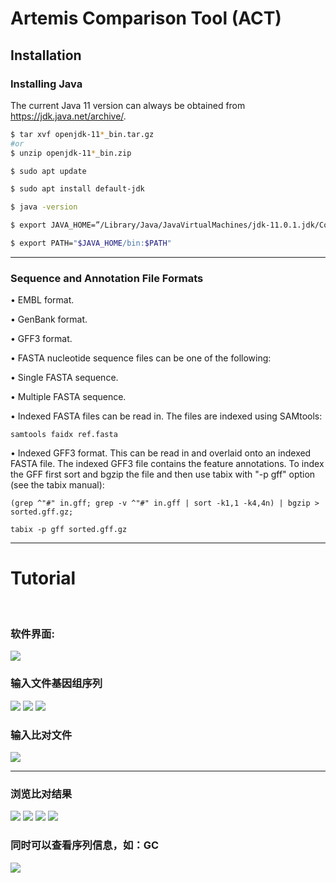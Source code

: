 # Artemis Comparison Tool (ACT)

## Installation 

### Installing Java
The current Java 11 version can always be obtained from https://jdk.java.net/archive/. 

```sh
$ tar xvf openjdk-11*_bin.tar.gz
#or
$ unzip openjdk-11*_bin.zip

$ sudo apt update

$ sudo apt install default-jdk

$ java -version

$ export JAVA_HOME=”/Library/Java/JavaVirtualMachines/jdk-11.0.1.jdk/Contents/Home”

$ export PATH="$JAVA_HOME/bin:$PATH"
```
---


### Sequence and Annotation File Formats

•     EMBL format.
 
•     GenBank format.
 
•     GFF3 format. 
 
•     FASTA nucleotide sequence files can be one of the following:
 
•      Single FASTA sequence.
 
•      Multiple FASTA sequence. 
 
•      Indexed FASTA files can be read in. The files are indexed using SAMtools:

```
samtools faidx ref.fasta
```

•     Indexed GFF3 format. This can be read in and overlaid onto an indexed FASTA file. The indexed GFF3 file contains the feature annotations. To index the GFF first sort and bgzip the file and then use tabix with "-p gff" option (see the tabix manual):
 ```
(grep ^"#" in.gff; grep -v ^"#" in.gff | sort -k1,1 -k4,4n) | bgzip >
sorted.gff.gz;
 ```
 ```
tabix -p gff sorted.gff.gz
 ```
 ---
# Tutorial
<br>

### 软件界面:
<img src="img/act_fig1.png"/> </a>

### 输入文件基因组序列
<img src="img/act_fig2.png"/> </a>
<img src="img/act_fig3.png"/> </a>
<img src="img/act_fig4.png"/> </a>

### 输入比对文件
<img src="img/act_fig5.png"/> </a>
<hr>

### 浏览比对结果
<img src="img/act_fig6.png"/> </a>
<img src="img/act_fig7.png"/> </a>
<img src="img/act_fig8.png"/> </a>
<img src="img/act_fig9.png"/> </a>

### 同时可以查看序列信息，如：GC 
<img src="img/act_fig10.png"/> </a>